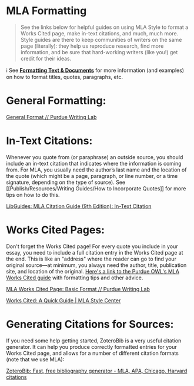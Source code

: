 # MLA Formatting

> See the links below for helpful guides on using MLA Style to format a Works Cited page, make in-text citations, and much, much more. Style guides are there to keep communities of writers on the same page (literally): they help us reproduce research, find more information, and be sure that hard-working writers (like you!) get credit for their ideas.

ℹ️ See [**Formatting Text & Documents**](Formatting%20Text%20&%20Documents%[20627ace69f7a94e0297f2ec81078621d8.md](http://20627ace69f7a94e0297f2ec81078621d8.md)) for more information (and examples) on how to format titles, quotes, paragraphs, etc.

# General Formatting:

[General Format // Purdue Writing Lab](https://owl.purdue.edu/owl/research_and_citation/mla_style/mla_formatting_and_style_guide/mla_general_format.html)

# In-Text Citations:

Whenever you quote from (or paraphrase) an outside source, you should include an in-text citation that indicates where the information is coming from. For MLA, you usually need the author’s last name and the location of the quote (which might be a page, paragraph, or line number, or a time signature, depending on the type of source). See [[Publish/Resources/Writing Guides/How to Incorporate Quotes]] for more tips on how to do this.

[LibGuides: MLA Citation Guide (9th Edition): In-Text Citation](https://columbiacollege-ca.libguides.com/MLA9/in-text)

# Works Cited Pages:

Don't forget the Works Cited page! For every quote you include in your essay, you need to include a full citation entry in the Works Cited page at the end. This is like an "address" where the reader can go to find your original source—at minimum, you always need the author, title, publication site, and location of the original. [Here's a link to the Purdue OWL's MLA Works Cited guide](https://owl.purdue.edu/owl/research_and_citation/mla_style/mla_formatting_and_style_guide/mla_works_cited_page_basic_format.html) with formatting tips and other advice.

[MLA Works Cited Page: Basic Format // Purdue Writing Lab](https://owl.purdue.edu/owl/research_and_citation/mla_style/mla_formatting_and_style_guide/mla_works_cited_page_basic_format.html)

[Works Cited: A Quick Guide | MLA Style Center](https://style.mla.org/works-cited/works-cited-a-quick-guide/?utm_campaign=sourcesept20&utm_medium=email&utm_source=mlaoutreach)

# Generating Citations for Sources:

If you need some help getting started, ZoteroBib is a very useful citation generator. It can help you produce correctly formatted entries for your Works Cited page, and allows for a number of different citation formats (note that we use MLA):

[ZoteroBib: Fast, free bibliography generator - MLA, APA, Chicago, Harvard citations](https://zbib.org)

